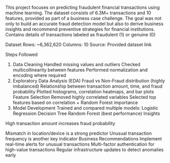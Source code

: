This project focuses on predicting fraudulent financial transactions using machine learning.
The dataset consists of 6.3M+ transactions and 10 features, provided as part of a business case challenge.
The goal was not only to build an accurate fraud detection model but also to derive business insights and recommend preventive strategies for financial institutions.
Contains details of transactions labeled as fraudulent (1) or genuine (0)


Dataset
Rows: ~6,362,620
Columns: 10
Source: Provided dataset link

Steps Followed
1. Data Cleaning
Handled missing values and outliers
Checked multicollinearity between features
Performed normalization and encoding where required
2. Exploratory Data Analysis (EDA)
Fraud vs Non-Fraud distribution (highly imbalanced)
Relationship between transaction amount, time, and fraud probability
Plotted histograms, correlation heatmaps, and bar plots
Feature Selection
Removed highly correlated variables
Selected top features based on correlation + Random Forest importance
4. Model Development
Trained and compared multiple models:
Logistic Regression
Decision Tree
Random Forest (best performance)
Insights

High transaction amount increases fraud probability

Mismatch in location/device is a strong predictor
Unusual transaction frequency is another key indicator
 Business Recommendations
Implement real-time alerts for unusual transactions
Multi-factor authentication for high-value transactions
Regular infrastructure updates to detect anomalies early
